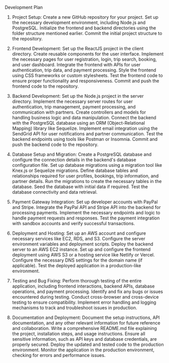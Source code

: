 Development Plan

1. Project Setup:
Create a new GitHub repository for your project.
Set up the necessary development environment, including Node.js and PostgreSQL.
Initialize the frontend and backend directories using the folder structure mentioned earlier.
Commit the initial project structure to the repository.

2. Frontend Development:
Set up the ReactJS project in the client directory.
Create reusable components for the user interface.
Implement the necessary pages for user registration, login, trip search, booking, and user dashboard.
Integrate the frontend with APIs for user authentication, trip data, and payment processing.
Style the frontend using CSS frameworks or custom stylesheets.
Test the frontend code to ensure proper functionality and responsiveness.
Commit and push the frontend code to the repository.

3. Backend Development:
Set up the Node.js project in the server directory.
Implement the necessary server routes for user authentication, trip management, payment processing, and communication with partners.
Create controllers and models for handling business logic and data manipulation.
Connect the backend with the PostgreSQL database using an ORM (Object-Relational Mapping) library like Sequelize.
Implement email integration using the SendGrid API for user notifications and partner communication.
Test the backend endpoints using tools like Postman or Insomnia.
Commit and push the backend code to the repository.

4. Database Setup and Migration:
Create a PostgreSQL database and configure the connection details in the backend's database configuration file.
Set up database migrations using a migration tool like Knex.js or Sequelize migrations.
Define database tables and relationships required for user profiles, bookings, trip information, and partner details.
Run the migrations to create the necessary tables in the database.
Seed the database with initial data if required.
Test the database connectivity and data retrieval.

5. Payment Gateway Integration:
Set up developer accounts with PayPal and Stripe.
Integrate the PayPal API and Stripe API into the backend for processing payments.
Implement the necessary endpoints and logic to handle payment requests and responses.
Test the payment integration with sandbox accounts and verify successful transactions.

6. Deployment and Hosting:
Set up an AWS account and configure necessary services like EC2, RDS, and S3.
Configure the server environment variables and deployment scripts.
Deploy the backend server to an AWS EC2 instance.
Set up and configure the frontend deployment using AWS S3 or a hosting service like Netlify or Vercel.
Configure the necessary DNS settings for the domain name (if applicable).
Test the deployed application in a production-like environment.

7. Testing and Bug Fixing:
Perform thorough testing of the entire application, including frontend interactions, backend APIs, database operations, and payment processing.
Identify and fix any bugs or issues encountered during testing.
Conduct cross-browser and cross-device testing to ensure compatibility.
Implement error handling and logging mechanisms to track and troubleshoot issues in production.

8. Documentation and Deployment:
Document the setup instructions, API documentation, and any other relevant information for future reference and collaboration.
Write a comprehensive README.md file explaining the project, installation steps, and usage instructions.
Ensure all sensitive information, such as API keys and database credentials, are properly secured.
Deploy the updated and tested code to the production environment.
Monitor the application in the production environment, checking for errors and performance issues.
